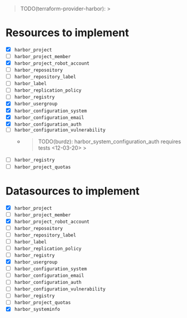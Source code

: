 > TODO(terraform-provider-harbor): >
# Resources to implement

- [x] `harbor_project`
- [ ] `harbor_project_member`
- [x] `harbor_project_robot_account`
- [ ] `harbor_reposoitory`
- [ ] `harbor_repository_label`
- [ ] `harbor_label`
- [ ] `harbor_replication_policy`
- [ ] `harbor_registry`
- [x] `harbor_usergroup`
- [x] `harbor_configuration_system`
- [x] `harbor_configuration_email`
- [x] `harbor_configuration_auth`
- [ ] `harbor_configuration_vulnerability`
  - > TODO(burdz): harbor_system_configuration_auth requires tests <12-03-20> >
- [ ] `harbor_registry`
- [ ] `harbor_project_quotas`

# Datasources to implement
- [x] `harbor_project`
- [ ] `harbor_project_member`
- [x] `harbor_project_robot_account`
- [ ] `harbor_reposoitory`
- [ ] `harbor_repository_label`
- [ ] `harbor_label`
- [ ] `harbor_replication_policy`
- [ ] `harbor_registry`
- [x] `harbor_usergroup`
- [ ] `harbor_configuration_system`
- [ ] `harbor_configuration_email`
- [ ] `harbor_configuration_auth`
- [ ] `harbor_configuration_vulnerability`
- [ ] `harbor_registry`
- [ ] `harbor_project_quotas`
- [x] `harbor_systeminfo`

<!-- vulnerability settings -->
<!-- registry endpoint -->
<!-- replication policy -->
<!-- project quotas -->
<!-- garbage collection -->
<!-- project tag retention, immutability, webhooks, scanner, config -->

